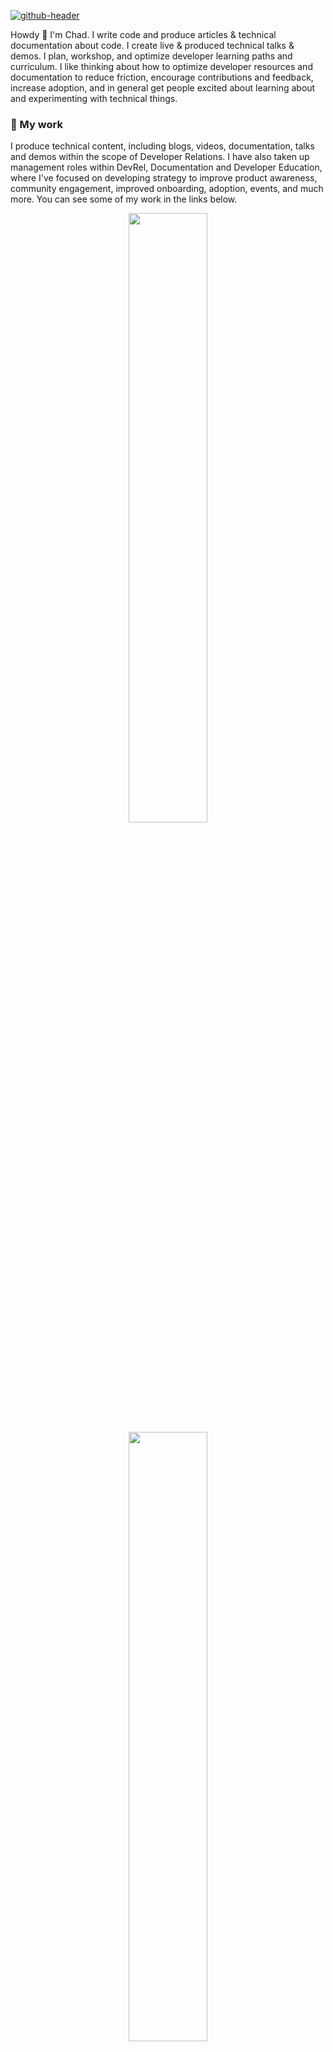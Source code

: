 [![github-header](https://github.com/user-attachments/assets/679fb0ac-b253-4ca1-8b15-132edd567bd3)](https://chadwcarlson.com)

Howdy 👋 I'm Chad. I write code and produce articles & technical documentation about code. I create live & produced technical talks & demos. I plan, workshop, and optimize developer learning paths and curriculum. I like thinking about how to optimize developer resources and documentation to reduce friction, encourage contributions and feedback, increase adoption, and in general get people excited about learning about and experimenting with technical things.

### 🔭 My work

I produce technical content, including blogs, videos, documentation, talks and demos within the scope of Developer Relations. I have also taken up management roles within DevRel, Documentation and Developer Education, where I've focused on developing strategy to improve product awareness, community engagement, improved onboarding, adoption, events, and much more. You can see some of my work in the links below.

<p align="center">
  <img height="50%" width="auto" src ="https://github-readme-stats.vercel.app/api?username=chadwcarlson&show_icons=true&count_private=true&theme=darcula&hide_border=true&hide=contribs&bg_color=00000000">
  <img height="50%" width="auto" src ="https://github-readme-stats.vercel.app/api/top-langs/?username=chadwcarlson&layout=compact&hide_border=true&theme=darcula&bg_color=00000000&langs_count=6&hide=jupyter%20notebook,tex,html,css,scss">
</p>

<p align="center">
<a href="https://chadwcarlson.com"><strong>Writing</strong></a>&nbsp&nbsp&nbsp&nbsp&nbsp&nbsp&nbsp&nbsp&nbsp
<a href="https://chadwcarlson.com"><strong>Talks</strong></a>&nbsp&nbsp&nbsp&nbsp&nbsp&nbsp&nbsp&nbsp&nbsp
<a href="https://chadwcarlson.com"><strong>Projects</strong></a>&nbsp&nbsp&nbsp&nbsp&nbsp&nbsp&nbsp&nbsp&nbsp
<a href="https://chadwcarlson.com"><strong>Demos & Code</strong></a>
</p>

### 🌱 I'm looking for work

I'm currently looking for a new role where I can apply my experience leading Developer Relations, Documentation and Education teams, as well as my large background of work writing articles and documentation first hand. Let's get in touch and see how I can help!

<!--
### 📫 Get in touch

Lorem ipsum dolor sit amet, consectetur adipiscing elit. Vestibulum viverra in ligula at mollis. Sed ut condimentum ante. Vestibulum sodales mi purus, a fringilla magna tempus ac.
-->

<p align="center">
  <br/>
<a href= "https://www.linkedin.com/in/chadwcarlson/"><img src="https://img.icons8.com/material-rounded/32/000000/linkedin.png"/></a> &nbsp&nbsp
<a href= "https://chadwcarlson.com"><img src="https://img.icons8.com/ios-filled/32/000000/globe.png"/></a> &nbsp&nbsp
<a href= "mailto:chadwcarlson@gmail.com"><img src="https://img.icons8.com/ios-filled/32/000000/email.png"/></a> &nbsp&nbsp
<a href= "https://bsky.app/profile/chadwcarlson.bsky.social"><img src="https://img.icons8.com/material-rounded/32/000000/bluesky.png"/></a> &nbsp&nbsp
<a href= "https://twitter.com/chadwcarlson"><img src="https://img.icons8.com/material-rounded/32/000000/twitter.png"/></a> &nbsp&nbsp
<a href= "https://github.com/chadwcarlson"><img src="https://img.icons8.com/material-rounded/32/000000/github.png"/></a> &nbsp&nbsp
<a href= "https://gitlab.com/chadwcarlson"><img src="https://img.icons8.com/ios-filled/32/000000/gitlab.png"/></a> &nbsp&nbsp
<a href= "https://dev.to/chadwcarlson"><img src="https://img.icons8.com/windows/32/000000/dev.png"/></a>

<!--
### ⚡ Fun facts
  
- [Lorem ipsum dolor sit amet, consectetur adipiscing elit. Vestibulum viverra in ligula at mollis.](https://example.com)
- [Lorem ipsum dolor sit amet, consectetur adipiscing elit. Vestibulum viverra in ligula at mollis.](https://example.com)
- [Lorem ipsum dolor sit amet, consectetur adipiscing elit. Vestibulum viverra in ligula at mollis.](https://example.com)
- [Lorem ipsum dolor sit amet, consectetur adipiscing elit. Vestibulum viverra in ligula at mollis.](https://example.com)
-->

